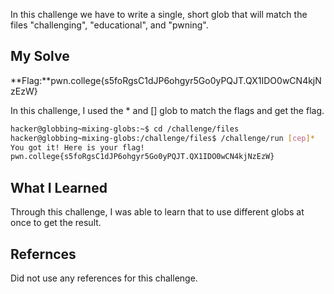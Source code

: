 In this challenge we have to write a single, short glob that will match the files "challenging", "educational", and "pwning".
## My Solve

**Flag:**pwn.college{s5foRgsC1dJP6ohgyr5Go0yPQJT.QX1IDO0wCN4kjNzEzW}

In this challenge, I used the * and [] glob to match the flags and get the flag.
```bash
hacker@globbing~mixing-globs:~$ cd /challenge/files
hacker@globbing~mixing-globs:/challenge/files$ /challenge/run [cep]*
You got it! Here is your flag!
pwn.college{s5foRgsC1dJP6ohgyr5Go0yPQJT.QX1IDO0wCN4kjNzEzW}
```
## What I Learned
Through this challenge, I was able to learn that to use different globs at once to get the result.
## Refernces
Did not use any references for this challenge.
